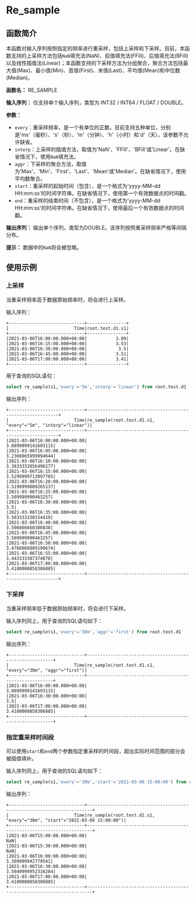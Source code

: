 # Re_sample
## 函数简介
本函数对输入序列按照指定的频率进行重采样，包括上采样和下采样。目前，本函数支持的上采样方法包括`NaN`填充法(NaN)、前值填充法(FFill)、后值填充法(BFill)以及线性插值法(Linear)；本函数支持的下采样方法为分组聚合，聚合方法包括最大值(Max)、最小值(Min)、首值(First)、末值(Last)、平均值(Mean)和中位数(Median)。

**函数名：** RE_SAMPLE

**输入序列：** 仅支持单个输入序列，类型为 INT32 / INT64 / FLOAT / DOUBLE。

**参数：**

+ `every`：重采样频率，是一个有单位的正数。目前支持五种单位，分别是'ms'（毫秒）、's'（秒）、'm'（分钟）、'h'（小时）和'd'（天）。该参数不允许缺省。
+ `interp`：上采样的插值方法，取值为'NaN'、'FFill'、'BFill'或'Linear'。在缺省情况下，使用`NaN`填充法。 
+ `aggr`：下采样的聚合方法，取值为'Max'、'Min'、'First'、'Last'、'Mean'或'Median'。在缺省情况下，使用平均数聚合。
+ `start`：重采样的起始时间（包含），是一个格式为'yyyy-MM-dd HH:mm:ss'的时间字符串。在缺省情况下，使用第一个有效数据点的时间戳。
+ `end`：重采样的结束时间（不包含），是一个格式为'yyyy-MM-dd HH:mm:ss'的时间字符串。在缺省情况下，使用最后一个有效数据点的时间戳。

**输出序列：** 输出单个序列，类型为DOUBLE。该序列按照重采样频率严格等间隔分布。

**提示：** 数据中的`NaN`将会被忽略。

## 使用示例

### 上采样

当重采样频率高于数据原始频率时，将会进行上采样。

输入序列：

```
+-----------------------------+---------------+
|                         Time|root.test.d1.s1|
+-----------------------------+---------------+
|2021-03-06T16:00:00.000+08:00|           3.09|
|2021-03-06T16:15:00.000+08:00|           3.53|
|2021-03-06T16:30:00.000+08:00|            3.5|
|2021-03-06T16:45:00.000+08:00|           3.51|
|2021-03-06T17:00:00.000+08:00|           3.41|
+-----------------------------+---------------+
```


用于查询的SQL语句：

```sql
select re_sample(s1,'every'='5m','interp'='linear') from root.test.d1
```

输出序列：

```
+-----------------------------+-----------------------------------------------------------+
|                         Time|re_sample(root.test.d1.s1, "every"="5m", "interp"="linear")|
+-----------------------------+-----------------------------------------------------------+
|2021-03-06T16:00:00.000+08:00|                                         3.0899999141693115|
|2021-03-06T16:05:00.000+08:00|                                         3.2366665999094644|
|2021-03-06T16:10:00.000+08:00|                                         3.3833332856496177|
|2021-03-06T16:15:00.000+08:00|                                         3.5299999713897705|
|2021-03-06T16:20:00.000+08:00|                                         3.5199999809265137|
|2021-03-06T16:25:00.000+08:00|                                          3.509999990463257|
|2021-03-06T16:30:00.000+08:00|                                                        3.5|
|2021-03-06T16:35:00.000+08:00|                                          3.503333330154419|
|2021-03-06T16:40:00.000+08:00|                                          3.506666660308838|
|2021-03-06T16:45:00.000+08:00|                                          3.509999990463257|
|2021-03-06T16:50:00.000+08:00|                                         3.4766666889190674|
|2021-03-06T16:55:00.000+08:00|                                          3.443333387374878|
|2021-03-06T17:00:00.000+08:00|                                         3.4100000858306885|
+-----------------------------+-----------------------------------------------------------+
```

### 下采样

当重采样频率低于数据原始频率时，将会进行下采样。

输入序列同上，用于查询的SQL语句如下：

```sql
select re_sample(s1,'every'='30m','aggr'='first') from root.test.d1
```

输出序列：

```
+-----------------------------+---------------------------------------------------------+
|                         Time|re_sample(root.test.d1.s1, "every"="30m", "aggr"="first")|
+-----------------------------+---------------------------------------------------------+
|2021-03-06T16:00:00.000+08:00|                                       3.0899999141693115|
|2021-03-06T16:30:00.000+08:00|                                                      3.5|
|2021-03-06T17:00:00.000+08:00|                                       3.4100000858306885|
+-----------------------------+---------------------------------------------------------+
```


### 指定重采样时间段

可以使用`start`和`end`两个参数指定重采样的时间段，超出实际时间范围的部分会被插值填补。

输入序列同上，用于查询的SQL语句如下：

```sql
select re_sample(s1,'every'='30m','start'='2021-03-06 15:00:00') from root.test.d1
```

输出序列：

```
+-----------------------------+------------------------------------------------------------------------+
|                         Time|re_sample(root.test.d1.s1, "every"="30m", "start"="2021-03-06 15:00:00")|
+-----------------------------+------------------------------------------------------------------------+
|2021-03-06T15:00:00.000+08:00|                                                                     NaN|
|2021-03-06T15:30:00.000+08:00|                                                                     NaN|
|2021-03-06T16:00:00.000+08:00|                                                       3.309999942779541|
|2021-03-06T16:30:00.000+08:00|                                                      3.5049999952316284|
|2021-03-06T17:00:00.000+08:00|                                                      3.4100000858306885|
+-----------------------------+------------------------------------------------------------------------+
```
